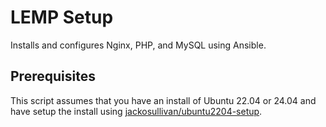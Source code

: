 # LEMP Setup
Installs and configures Nginx, PHP, and MySQL using Ansible.

## Prerequisites
This script assumes that you have an install of Ubuntu 22.04 or 24.04 and have setup the install using [jackosullivan/ubuntu2204-setup](https://github.com/jackosullivan/ubuntu2204-setup). 

